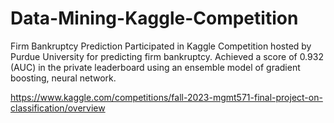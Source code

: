# Data-Mining-Kaggle-Competition
Firm Bankruptcy Prediction
Participated in Kaggle Competition hosted by Purdue University for predicting firm bankruptcy. Achieved a score of 0.932 (AUC) in the private leaderboard using an ensemble model of gradient boosting, neural network.

https://www.kaggle.com/competitions/fall-2023-mgmt571-final-project-on-classification/overview
